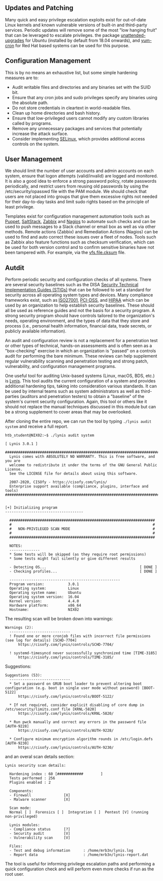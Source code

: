 ## Updates and Patching

Many quick and easy privilege escalation exploits exist for out-of-date Linux kernels and known vulnerable versions of built-in and third-party services. Periodic updates will remove some of the most "low hanging fruit" that can be leveraged to escalate privileges. the package [unattended-upgrades](https://packages.ubuntu.com/jammy/admin/unattended-upgrades) for Ubuntu (installed by default from 18.04 onwards), and [yum-cron](https://man7.org/linux/man-pages/man8/yum-cron.8.html) for Red Hat based systems can be used for this purpose.

## Configuration Management

This is by no means an exhaustive list, but some simple hardening measures are to:

- Audit writable files and directories and any binaries set with the SUID bit.
- Ensure that any cron jobs and sudo privileges specify any binaries using the absolute path.
- Do not store credentials in cleartext in world-readable files.
- Clean up home directories and bash history.
- Ensure that low-privileged users cannot modify any custom libraries called by programs.
- Remove any unnecessary packages and services that potentially increase the attack surface.
- Consider implementing [SELinux](https://www.redhat.com/en/topics/linux/what-is-selinux), which provides additional access controls on the system.

## User Management

We should limit the number of user accounts and admin accounts on each system, ensure that logon attempts (valid/invalid) are logged and monitored. It is also a good idea to enforce a strong password policy, rotate passwords periodically, and restrict users from reusing old passwords by using the /etc/security/opasswd file with the PAM module. We should check that users are not placed into groups that give them excessive rights not needed for their day-to-day tasks and limit sudo rights based on the principle of least privilege.

Templates exist for configuration management automation tools such as [Puppet](https://puppet.com/use-cases/configuration-management/), [SaltStack](https://github.com/saltstack/salt), [Zabbix](https://en.wikipedia.org/wiki/Zabbix) and [Nagios](https://en.wikipedia.org/wiki/Nagios) to automate such checks and can be used to push messages to a Slack channel or email box as well as via other methods. Remote actions (Zabbix) and Remediation Actions (Nagios) can be used to find and auto correct these issues over a fleet of nodes. Tools such as Zabbix also feature functions such as checksum verification, which can be used for both version control and to confirm sensitive binaries have not been tampered with. For example, via the [vfs.file.cksum](https://www.zabbix.com/documentation/4.0/manual/config/items/itemtypes/zabbix_agent) file.

## Autdit

Perform periodic security and configuration checks of all systems. There are several security baselines such as the DISA [Security Technical Implementation Guides (STIGs)](https://public.cyber.mil/stigs/) that can be followed to set a standard for security across all operating system types and devices. Many compliance frameworks exist, such as [ISO27001](https://www.iso.org/isoiec-27001-information-security.html), [PCI-DSS](https://www.pcisecuritystandards.org/pci_security/), and [HIPAA](https://www.hhs.gov/hipaa/for-professionals/security/index.html) which can be used by an organization to help establish security baselines. These should all be used as reference guides and not the basis for a security program. A strong security program should have controls tailored to the organization's needs, operating environment, and the types of data that they store and process (i.e., personal health information, financial data, trade secrets, or publicly available information).

An audit and configuration review is not a replacement for a penetration test or other types of technical, hands-on assessments and is often seen as a "box-checking" exercise in which an organization is "passed" on a controls audit for performing the bare minimum. These reviews can help supplement regular vulnerability scanning and penetration testing and strong patch, vulnerability, and configuration management programs.

One useful tool for auditing Unix-based systems (Linux, macOS, BDS, etc.) is [Lynis](https://github.com/CISOfy/lynis). This tool audits the current configuration of a system and provides additional hardening tips, taking into consideration various standards. It can be used by internal teams such as system administrators as well as third-parties (auditors and penetration testers) to obtain a "baseline" of the system's current security configuration. Again, this tool or others like it should not replace the manual techniques discussed in this module but can be a strong supplement to cover areas that may be overlooked.

After cloning the entire repo, we can run the tool by typing `./lynis audit system` and receive a full report.
```shell-session
htb_student@NIX02:~$ ./lynis audit system

[ Lynis 3.0.1 ]

################################################################################
  Lynis comes with ABSOLUTELY NO WARRANTY. This is free software, and you are
  welcome to redistribute it under the terms of the GNU General Public License.
  See the LICENSE file for details about using this software.

  2007-2020, CISOfy - https://cisofy.com/lynis/
  Enterprise support available (compliance, plugins, interface and tools)
################################################################################


[+] Initializing program
------------------------------------

  ###################################################################
  #                                                                 #
  #   NON-PRIVILEGED SCAN MODE                                      #
  #                                                                 #
  ###################################################################

  NOTES:
  --------------
  * Some tests will be skipped (as they require root permissions)
  * Some tests might fail silently or give different results

  - Detecting OS...                                           [ DONE ]
  - Checking profiles...                                      [ DONE ]

  ---------------------------------------------------
  Program version:           3.0.1
  Operating system:          Linux
  Operating system name:     Ubuntu
  Operating system version:  16.04
  Kernel version:            4.4.0
  Hardware platform:         x86_64
  Hostname:                  NIX02
```

The resulting scan will be broken down into warnings:
```shell-session
Warnings (2):
  ----------------------------
  ! Found one or more cronjob files with incorrect file permissions (see log for details) [SCHD-7704] 
      https://cisofy.com/lynis/controls/SCHD-7704/

  ! systemd-timesyncd never successfully synchronized time [TIME-3185] 
      https://cisofy.com/lynis/controls/TIME-3185/
```

Suggestions:
```shell-session
Suggestions (53):
  ----------------------------
  * Set a password on GRUB boot loader to prevent altering boot configuration (e.g. boot in single user mode without password) [BOOT-5122] 
      https://cisofy.com/lynis/controls/BOOT-5122/

  * If not required, consider explicit disabling of core dump in /etc/security/limits.conf file [KRNL-5820] 
      https://cisofy.com/lynis/controls/KRNL-5820/

  * Run pwck manually and correct any errors in the password file [AUTH-9228] 
      https://cisofy.com/lynis/controls/AUTH-9228/

  * Configure minimum encryption algorithm rounds in /etc/login.defs [AUTH-9230] 
      https://cisofy.com/lynis/controls/AUTH-9230/
```

and an overal scan details section:
```shell-session
Lynis security scan details:

  Hardening index : 60 [############        ]
  Tests performed : 256
  Plugins enabled : 2

  Components:
  - Firewall               [X]
  - Malware scanner        [X]

  Scan mode:
  Normal [ ]  Forensics [ ]  Integration [ ]  Pentest [V] (running non-privileged)

  Lynis modules:
  - Compliance status      [?]
  - Security audit         [V]
  - Vulnerability scan     [V]

  Files:
  - Test and debug information      : /home/mrb3n/lynis.log
  - Report data                     : /home/mrb3n/lynis-report.dat
```

The tool is useful for informing privilege escalation paths and performing a quick configuration check and will perform even more checks if run as the root user.